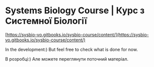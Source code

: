 # Systems Biology Course | Курс з Системної Біології

[https://sysbio-vo.gitbooks.io/sysbio-course/content/](https://sysbio-vo.gitbooks.io/sysbio-course/content/)

In the development:) But feel free to check what is done for now.

В розробці:) Але можете переглянути поточний матеріал.